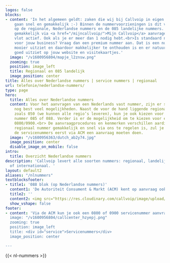 ```yaml
---
logos: false
blocks:
- content: 'In het algemeen geldt: zaken die wij bij Callvoip in eigen beheer doen,
    gaan snel en gemakkelijk :-) Binnen de nummervoorzieningen is dit van toepassing
    op de regionale, Nederlandse nummers en de 085 landelijke nummers. Deze kun je
    gemakkelijk via <a href="/mijncallvoip/">Mijn Callvoip</a> aanvragen en zijn dan
    vlot actief. Ook als je er meer dan 1 nodig hebt.<br>Is standaard niet goed genoeg
    voor jouw business? Vraag dan een premium nummer aan. Dat is een nummer wat er
    mooier uitziet en daardoor makkelijker te onthouden is en er natuurlijk gewoon
    goed uitziet op jouw website en visitekaartjes.'
  image: "/v1600956804/mapje_l2znsw.png"
  zooming: true
  position: image_left
  title: Regionaal en 085 landelijk
  image_position: center
title: Alles over Nederlandse nummers | service nummers | regionaal
url: telefonie/nederlandse-nummers/
type: page
hero:
  title: Alles over Nederlandse nummers
  content: Voor het aanvragen van een Nederlands vast nummer, zijn er stiekem ook
    nog best veel mogelijkheden. Naast de voor de hand liggende regionale nummers
    zoals 050 (we kunnen alle regio’s leveren), kun je ook kiezen voor een landelijk
    nummer 085 of 088. Verder is er de mogelijkheid om te kiezen voor een servicenummer
    0800/0900.<br> De aanvraagprocedures en kenmerken verschillen aardig. Waar een
    regionaal nummer gemakkelijk en snel via ons te regelen is, zul je voor bijvoorbeeld
    de servicenummers eerst via ACM een aanvraag moeten doen.
  image: "/v1600956363/dutch_ab2y74.jpg"
  image_position: center
  disable_image_on_mobile: false
intro:
  title: Overzicht Nederlandse nummers
description: 'Callvoip levert alle soorten nummers: regionaal, landelijk, service
  of internationaal. '
layout: default2
aliases: "/nlnummers"
textblocksfooter:
- title1: '088 blok (op Nederlandse nummers)'
  content1: 'De Autoriteit Consument & Markt (ACM) kent op aanvraag ook nummers toe. Je kunt er onder andere 088 nummers aanvragen. Deze gaan niet per stuk maar per 100 en komen altijd als opeenvolgend blok. Zo’n zogenaamd 100-blok is handig wanneer je medewerkers een direct nummer wilt geven bijvoorbeeld, of meerdere afdelingen.<br><br>Wanneer de aanvraag bij ACM rond is, ontvang je een beschikking waarmee je bij ons de nummers in de centrale kunt activeren. Dit soort nummers kent dus 2 kostenposten: die van de nummers bij de ACM en die van gebruik bij Callvoip.'
  title2: ''
  content2: <img src="https://res.cloudinary.com/callvoip/image/upload/v1601302814/mapje_l2znsw.png">
  show_vshape: false
footer:
- content: 'Via de ACM kun je ook een 0800 of 0900 servicenummer aanvragen. Dit type nummers wordt veelal gebruikt voor klantenservice of callcenter toepassingen. Het grote verschil tussen de 0800 en 0900 zit in de belkosten voor de beller.<br><br>Met een 0800-nummer ben je kosteloos bereikbaar voor je klanten. Dit verlaagt de drempel voor je klanten om contact op te nemen. Het 0800-nummer is in heel Nederland actief en bereikbaar.<br><br>Voor een 0900 nummer betalen klanten een minuut- of gesprekstarief en dit genereert inkomsten. Het tarief stel je zelf vast. De kostendrempel maakt dat je klant weloverwogen en doelgericht belt. Dit verhoogt de doeltreffendheid van de gesprekken.
  image: "/v1600956804/callcenter_hzyepj.png"
  zooming: true
  position: image_left
  title: <div id="service">Servicenummers</div>
  image_position: center

---
```

{{< nl-nummers >}}
